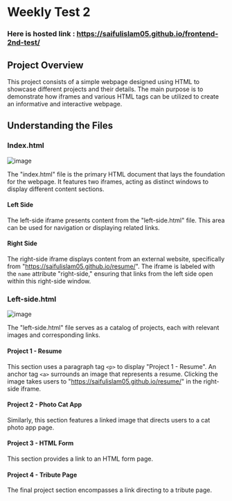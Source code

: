 # Weekly Test 2

### Here is hosted link : https://saifulislam05.github.io/frontend-2nd-test/

## Project Overview

This project consists of a simple webpage designed using HTML to showcase different projects and their details. The main purpose is to demonstrate how iframes and various HTML tags can be utilized to create an informative and interactive webpage.

## Understanding the Files

### Index.html
![image](https://github.com/saifulislam05/frontend-2nd-test/assets/73392705/f7e194a9-3dd3-429c-b92c-d67a98c608c3)

The "index.html" file is the primary HTML document that lays the foundation for the webpage. It features two iframes, acting as distinct windows to display different content sections.

#### Left Side

The left-side iframe presents content from the "left-side.html" file. This area can be used for navigation or displaying related links.

#### Right Side

The right-side iframe displays content from an external website, specifically from "https://saifulislam05.github.io/resume/". The iframe is labeled with the `name` attribute "right-side," ensuring that links from the left side open within this right-side window.

### Left-side.html
![image](https://github.com/saifulislam05/frontend-2nd-test/assets/73392705/342fdfea-f8b1-4e5b-b178-c9134f7fba80)

The "left-side.html" file serves as a catalog of projects, each with relevant images and corresponding links.

#### Project 1 - Resume

This section uses a paragraph tag `<p>` to display "Project 1 - Resume". An anchor tag `<a>` surrounds an image that represents a resume. Clicking the image takes users to "https://saifulislam05.github.io/resume/" in the right-side iframe.

#### Project 2 - Photo Cat App

Similarly, this section features a linked image that directs users to a cat photo app page.

#### Project 3 - HTML Form

This section provides a link to an HTML form page.

#### Project 4 - Tribute Page

The final project section encompasses a link directing to a tribute page.

